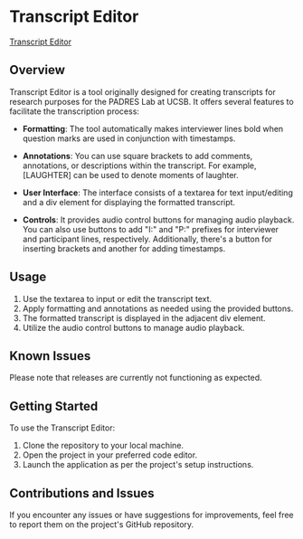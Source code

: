 # Transcript Editor

[Transcript Editor](https://alex-t-reed.github.io/Transcript-Editor)

## Overview

Transcript Editor is a tool originally designed for creating transcripts for research purposes for the PADRES Lab at UCSB. It offers several features to facilitate the transcription process:

- **Formatting**: The tool automatically makes interviewer lines bold when question marks are used in conjunction with timestamps.

- **Annotations**: You can use square brackets to add comments, annotations, or descriptions within the transcript. For example, [LAUGHTER] can be used to denote moments of laughter.

- **User Interface**: The interface consists of a textarea for text input/editing and a div element for displaying the formatted transcript.

- **Controls**: It provides audio control buttons for managing audio playback. You can also use buttons to add "I:" and "P:" prefixes for interviewer and participant lines, respectively. Additionally, there's a button for inserting brackets and another for adding timestamps.

## Usage

1. Use the textarea to input or edit the transcript text.
2. Apply formatting and annotations as needed using the provided buttons.
3. The formatted transcript is displayed in the adjacent div element.
4. Utilize the audio control buttons to manage audio playback.

## Known Issues

Please note that releases are currently not functioning as expected. 

## Getting Started

To use the Transcript Editor:

1. Clone the repository to your local machine.
2. Open the project in your preferred code editor.
3. Launch the application as per the project's setup instructions.

## Contributions and Issues

If you encounter any issues or have suggestions for improvements, feel free to report them on the project's GitHub repository.

